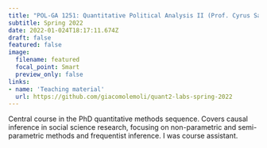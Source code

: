 ```yaml
---
title: "POL-GA 1251: Quantitative Political Analysis II (Prof. Cyrus Samii)"
subtitle: Spring 2022
date: 2022-01-024T18:17:11.674Z
draft: false
featured: false
image:
  filename: featured
  focal_point: Smart
  preview_only: false
links:
- name: 'Teaching material'
  url: https://github.com/giacomolemoli/quant2-labs-spring-2022
---
```

Central course in the PhD quantitative methods sequence. Covers causal inference in social science research, focusing on non-parametric and semi-parametric methods and frequentist inference. I was course assistant.
